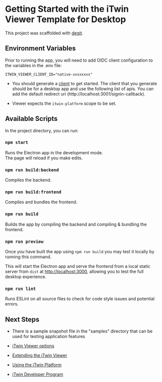 # Getting Started with the iTwin Viewer Template for Desktop

This project was scaffolded with [degit](https://github.com/Rich-Harris/degit).

## Environment Variables

Prior to running the app, you will need to add OIDC client configuration to the variables in the .env file:

```
ITWIN_VIEWER_CLIENT_ID="native-xxxxxxxx"
```

- You should generate a [client](https://developer.bentley.com/register/) to get started. The client that you generate should be for a desktop app and use the following list of apis. You can add the default redirect uri (http://localhost:3001/signin-callback).

- Viewer expects the `itwin-platform` scope to be set.

## Available Scripts

In the project directory, you can run:

### `npm start`

Runs the Electron app in the development mode.\
The page will reload if you make edits.

### `npm run build:backend`

Compiles the backend.

### `npm run build:frontend`

Compiles and bundles the frontend.

### `npm run build`

Builds the app by compiling the backend and compiling & bundling the frontend.

### `npm run preview`

Once you have built the app using `npm run build` you may test it locally by running this command.

This will start the Electron app and serve the frontend from a local static server from `dist` at [http://localhost:3000](http://localhost:3000), allowing you to test the full desktop experience.

### `npm run lint`

Runs ESLint on all source files to check for code style issues and potential errors.

## Next Steps

- There is a sample snapshot file in the "samples" directory that can be used for testing application features

- [iTwin Viewer options](https://www.npmjs.com/package/@itwin/desktop-viewer-react)

- [Extending the iTwin Viewer](https://www.itwinjs.org/learning/tutorials/hello-world-viewer/)

- [Using the iTwin Platform](https://developer.bentley.com/)

- [iTwin Developer Program](https://www.youtube.com/playlist?list=PL6YCKeNfXXd_dXq4u9vtSFfsP3OTVcL8N)